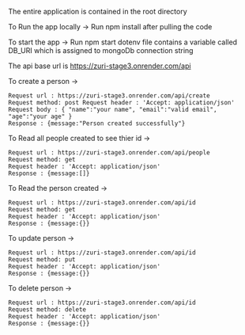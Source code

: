 The entire application is contained in the root directory 

To Run the app locally -> Run npm install after pulling the code 

To start the app -> Run npm start dotenv file contains a variable called DB_URI which is assigned to mongoDb connection string

The api base url is https://zuri-stage3.onrender.com/api 

To create a person -> 

    Request url : https://zuri-stage3.onrender.com/api/create 
    Request method: post Request header : 'Accept: application/json' 
    Request body : { "name":"your name", "email":"valid email", "age":"your age" } 
    Response : {message:"Person created successfully"}

To Read all people created to see thier id -> 

    Request url : https://zuri-stage3.onrender.com/api/people 
    Request method: get 
    Request header : 'Accept: application/json' 
    Response : {message:[]}

To Read the person created -> 

    Request url : https://zuri-stage3.onrender.com/api/id 
    Request method: get 
    Request header : 'Accept: application/json' 
    Response : {message:{}}

To update person -> 

    Request url : https://zuri-stage3.onrender.com/api/id 
    Request method: put 
    Request header : 'Accept: application/json' 
    Response : {message:{}}

To delete person ->

    Request url : https://zuri-stage3.onrender.com/api/id 
    Request method: delete 
    Request header : 'Accept: application/json' 
    Response : {message:{}}